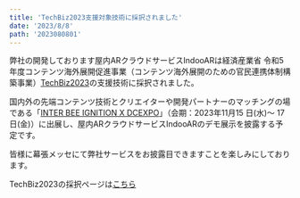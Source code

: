 ```yaml
---
title: 'TechBiz2023支援対象技術に採択されました'
date: '2023/8/8'
path: '2023080801'
---
```


弊社の開発しております屋内ARクラウドサービスIndooARは経済産業省 令和5年度コンテンツ海外展開促進事業（コンテンツ海外展開のための官民連携体制構築事業）[TechBiz2023](https://dcaj-techbiz.com)の支援技術に採択されました。

国内外の先端コンテンツ技術とクリエイターや開発パートナーのマッチングの場である「[INTER BEE IGNITION X DCEXPO](https://www.dcexpo.jp)」（会期：2023年11月15 日(水)～ 17日(金)）に出展し、屋内ARクラウドサービスIndooARのデモ展示を披露する予定です。

皆様に幕張メッセにて弊社サービスをお披露目できますことを楽しみにしております。

TechBiz2023の採択ページは[こちら](https://dcaj-techbiz.com/news/selected-technologies-for-techbiz2023/)
